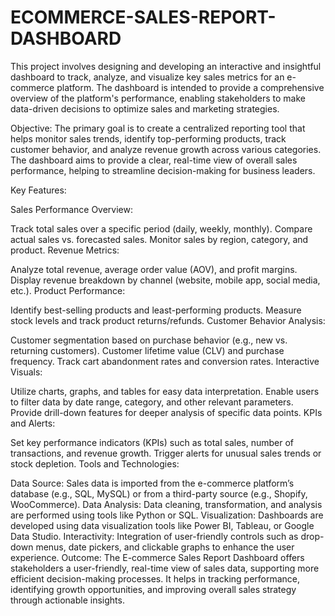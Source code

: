 # ECOMMERCE-SALES-REPORT-DASHBOARD
This project involves designing and developing an interactive and insightful dashboard to track, analyze, and visualize key sales metrics for an e-commerce platform. The dashboard is intended to provide a comprehensive overview of the platform's performance, enabling stakeholders to make data-driven decisions to optimize sales and marketing strategies.

Objective: The primary goal is to create a centralized reporting tool that helps monitor sales trends, identify top-performing products, track customer behavior, and analyze revenue growth across various categories. The dashboard aims to provide a clear, real-time view of overall sales performance, helping to streamline decision-making for business leaders.

Key Features:

Sales Performance Overview:

Track total sales over a specific period (daily, weekly, monthly).
Compare actual sales vs. forecasted sales.
Monitor sales by region, category, and product.
Revenue Metrics:

Analyze total revenue, average order value (AOV), and profit margins.
Display revenue breakdown by channel (website, mobile app, social media, etc.).
Product Performance:

Identify best-selling products and least-performing products.
Measure stock levels and track product returns/refunds.
Customer Behavior Analysis:

Customer segmentation based on purchase behavior (e.g., new vs. returning customers).
Customer lifetime value (CLV) and purchase frequency.
Track cart abandonment rates and conversion rates.
Interactive Visuals:

Utilize charts, graphs, and tables for easy data interpretation.
Enable users to filter data by date range, category, and other relevant parameters.
Provide drill-down features for deeper analysis of specific data points.
KPIs and Alerts:

Set key performance indicators (KPIs) such as total sales, number of transactions, and revenue growth.
Trigger alerts for unusual sales trends or stock depletion.
Tools and Technologies:

Data Source: Sales data is imported from the e-commerce platform’s database (e.g., SQL, MySQL) or from a third-party source (e.g., Shopify, WooCommerce).
Data Analysis: Data cleaning, transformation, and analysis are performed using tools like Python or SQL.
Visualization: Dashboards are developed using data visualization tools like Power BI, Tableau, or Google Data Studio.
Interactivity: Integration of user-friendly controls such as drop-down menus, date pickers, and clickable graphs to enhance the user experience.
Outcome: The E-commerce Sales Report Dashboard offers stakeholders a user-friendly, real-time view of sales data, supporting more efficient decision-making processes. It helps in tracking performance, identifying growth opportunities, and improving overall sales strategy through actionable insights.
